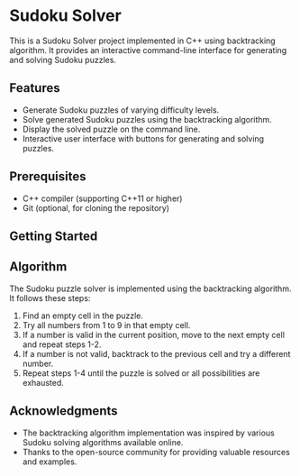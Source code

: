 # Sudoku Solver

This is a Sudoku Solver project implemented in C++ using backtracking algorithm. It provides an interactive command-line interface for generating and solving Sudoku puzzles.

## Features

- Generate Sudoku puzzles of varying difficulty levels.
- Solve generated Sudoku puzzles using the backtracking algorithm.
- Display the solved puzzle on the command line.
- Interactive user interface with buttons for generating and solving puzzles.

## Prerequisites

- C++ compiler (supporting C++11 or higher)
- Git (optional, for cloning the repository)

## Getting Started

## Algorithm

The Sudoku puzzle solver is implemented using the backtracking algorithm. It follows these steps:

1. Find an empty cell in the puzzle.
2. Try all numbers from 1 to 9 in that empty cell.
3. If a number is valid in the current position, move to the next empty cell and repeat steps 1-2.
4. If a number is not valid, backtrack to the previous cell and try a different number.
5. Repeat steps 1-4 until the puzzle is solved or all possibilities are exhausted.

## Acknowledgments

- The backtracking algorithm implementation was inspired by various Sudoku solving algorithms available online.
- Thanks to the open-source community for providing valuable resources and examples.
